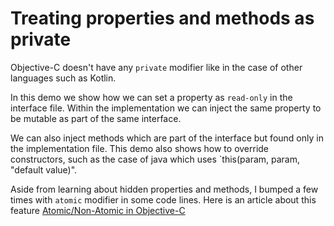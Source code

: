 # Treating properties and methods as private

Objective-C doesn't have any `private` modifier like in the case of other languages such as Kotlin.

In this demo we show how we can set a property as `read-only` in the interface file.
Within the implementation we can inject the same property to be mutable as part of the same interface. 

We can also inject methods which are part of the interface but found only in the implementation file.
This demo also shows how to override constructors, such as the case of java which uses `this(param, param, "default value)". 

Aside from learning about hidden properties and methods, I bumped a few times with `atomic` modifier in some code lines.
Here is an article about this feature [Atomic/Non-Atomic in Objective-C](https://medium.com/@YogevSitton/atomic-vs-non-atomic-properties-crash-course-d11c23f4366c)

